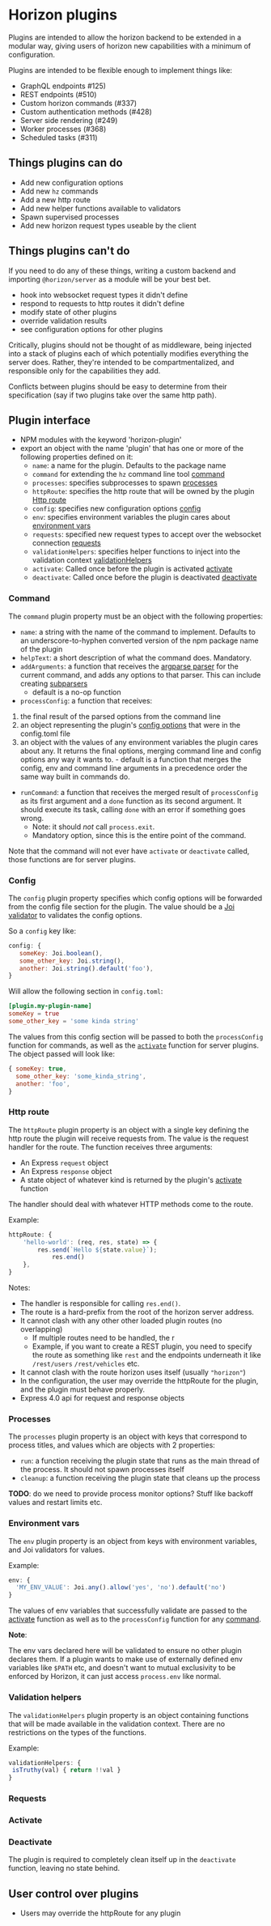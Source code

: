 # Horizon plugins

Plugins are intended to allow the horizon backend to be extended in a
modular way, giving users of horizon new capabilities with a minimum
of configuration.

Plugins are intended to be flexible enough to implement things like:

 - GraphQL endpoints #125)
 - REST endpoints (#510)
 - Custom horizon commands (#337)
 - Custom authentication methods (#428)
 - Server side rendering (#249)
 - Worker processes (#368)
 - Scheduled tasks (#311)

## Things plugins can do
 - Add new configuration options
 - Add new `hz` commands
 - Add a new http route
 - Add new helper functions available to validators
 - Spawn supervised processes
 - Add new horizon request types useable by the client

## Things plugins can't do

If you need to do any of these things, writing a custom backend and
importing `@horizon/server` as a module will be your best bet.

 - hook into websocket request types it didn't define
 - respond to requests to http routes it didn't define
 - modify state of other plugins
 - override validation results
 - see configuration options for other plugins

Critically, plugins should not be thought of as middleware, being
injected into a stack of plugins each of which potentially modifies
everything the server does. Rather, they're intended to be
compartmentalized, and responsible only for the capabilities they add.

Conflicts between plugins should be easy to determine from their
specification (say if two plugins take over the same http path).

## Plugin interface
 - NPM modules with the keyword 'horizon-plugin'
 - export an object with the name 'plugin' that has one or more of the
   following properties defined on it:
   - `name`: a name for the plugin. Defaults to the package name
   - `command` for extending the `hz` command line tool [command](#command)
   - `processes`: specifies subprocesses to spawn [processes](#processes)
   - `httpRoute`: specifies the http route that will be owned by the plugin [Http route](#http-route)
   - `config`: specifies new configuration options [config](#config)
   - `env`: specifies environment variables the plugin cares about [environment vars](#environment-vars)
   - `requests`: specified new request types to accept over the websocket connection [requests](#requests)
   - `validationHelpers`: specifies helper functions to inject into the validation context [validationHelpers](#validation-helpers)
   - `activate`: Called once before the plugin is activated [activate](#activate)
   - `deactivate`: Called once before the plugin is deactivated [deactivate](#deactivate)

### Command

The `command` plugin property must be an object with the following
properties:
  - `name`: a string with the name of the command to
    implement. Defaults to an underscore-to-hyphen converted version
    of the npm package name of the plugin
  - `helpText`: a short description of what the command does. Mandatory.
  - `addArguments`: a function that receives the
    [argparse parser](http://nodeca.github.io/argparse/#HelpFormatter.prototype.addArgument)
    for the current command, and adds any options to that parser. This
    can include creating
    [subparsers](http://nodeca.github.io/argparse/#ArgumentParser.prototype.addSubparsers)
    - default is a no-op function
  - `processConfig`: a function that receives:
   1. the final result of the parsed options from the command line
   2. an object representing the plugin's [config options](#config) that were in the config.toml file
   3. an object with the values of any environment variables the plugin cares about
    any. It returns the final options, merging command line and config
    options any way it wants to.
    - default is a function that merges the config, env and command
      line arguments in a precedence order the same way built in
      commands do.
  - `runCommand`: a function that receives the merged result of
    `processConfig` as its first argument and a `done` function as its
    second argument. It should execute its task, calling `done` with an error if something goes wrong.
    - Note: it should *not* call `process.exit`.
    - Mandatory option, since this is the entire point of the command.

Note that the command will not ever have `activate` or `deactivate`
called, those functions are for server plugins.

### Config

The `config` plugin property specifies which config options will be
forwarded from the config file section for the plugin. The value
should be a
[Joi validator](https://github.com/hapijs/joi/blob/master/API.md) to
validates the config options.

So a `config` key like:

```js
config: {
   someKey: Joi.boolean(),
   some_other_key: Joi.string(),
   another: Joi.string().default('foo'),
}
```

Will allow the following section in `config.toml`:

```toml
[plugin.my-plugin-name]
someKey = true
some_other_key = 'some kinda string'
```

The values from this config section will be passed to both the
`processConfig` function for commands, as well as the
[`activate`](#activate) function for server plugins. The object passed
will look like:

```js
{ someKey: true,
  some_other_key: 'some_kinda_string',
  another: 'foo',
}
```

### Http route

The `httpRoute` plugin property is an object with a single key
defining the http route the plugin will receive requests from. The
value is the request handler for the route. The function receives
three arguments:
 - An Express `request` object
 - An Express `response` object
 - A state object of whatever kind is returned by the plugin's
   [activate](#activate) function

The handler should deal with whatever HTTP methods come to the route.

Example:

```js
httpRoute: {
    'hello-world': (req, res, state) => {
        res.send(`Hello ${state.value}`);
            res.end()
    },
}
```

Notes:
 - The handler is responsible for calling `res.end()`.
 - The route is a hard-prefix from the root of the horizon server address.
  - It cannot clash with any other other loaded plugin routes (no
    overlapping)
      - If multiple routes need to be handled, the r
      - Example, if you want to create a REST plugin, you need to
        specify the route as something like `rest` and the endpoints
        underneath it like `/rest/users` `/rest/vehicles` etc.
  - It cannot clash with the route horizon uses itself (usually
    `"horizon"`)
 - In the configuration, the user may override the httpRoute for the
   plugin, and the plugin must behave properly.
 - Express 4.0 api for request and response objects

### Processes

The `processes` plugin property is an object with keys that correspond
to process titles, and values which are objects with 2 properties:
 - `run`: a function receiving the plugin state that runs as the main
   thread of the process. It should not spawn processes itself
 - `cleanup`: a function receiving the plugin state that cleans up the
   process

**TODO**: do we need to provide process monitor options? Stuff like
backoff values and restart limits etc.

### Environment vars

The `env` plugin property is an object from keys with environment
variables, and Joi validators for values.

Example:
```js
env: {
  'MY_ENV_VALUE': Joi.any().allow('yes', 'no').default('no')
}
```

The values of env variables that successfully validate are passed to
the [activate](#activate) function as well as to the `processConfig` function for any [command](#command).

**Note**:

The env vars declared here will be validated to ensure no other plugin
declares them. If a plugin wants to make use of externally defined env
variables like `$PATH` etc, and doesn't want to mutual exclusivity to be enforced by Horizon, it can just access `process.env` like normal.

### Validation helpers

The `validationHelpers` plugin property is an object containing
functions that will be made available in the validation context. There
are no restrictions on the types of the functions.

Example:
```js
validationHelpers: {
 isTruthy(val) { return !!val }
}
```

### Requests

### Activate

### Deactivate

The plugin is required to completely clean itself up in the
`deactivate` function, leaving no state behind.

## User control over plugins

- Users may override the httpRoute for any plugin
